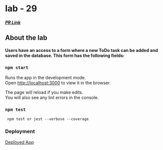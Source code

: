 # lab - 29


##### [PR Link](https://github.com/eyobtamir-401n16/lab-29)

## About the lab

#### Users have an access to a form where a new ToDo task can be added and saved in the database. This form has the following fields:



### `npm start`

Runs the app in the development mode.<br />
Open [http://localhost:3000](http://localhost:3000) to view it in the browser.

The page will reload if you make edits.<br />
You will also see any lint errors in the console.

### `npm test`

` npm test or jest --verbose --coverage`


### Deployment

[Deployed App](https://modest-shaw-5761e8.netlify.app/)
